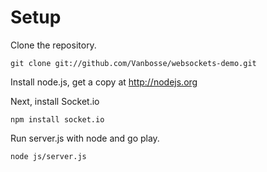 # Setup

Clone the repository.

	git clone git://github.com/Vanbosse/websockets-demo.git

Install node.js, get a copy at http://nodejs.org

Next, install Socket.io

	npm install socket.io

Run server.js with node and go play.

	node js/server.js
